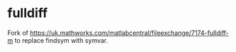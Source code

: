 # fulldiff
Fork of https://uk.mathworks.com/matlabcentral/fileexchange/7174-fulldiff-m to replace findsym with symvar.
